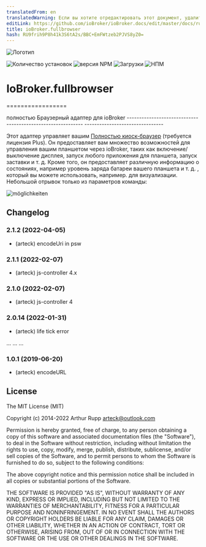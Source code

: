 ```yaml
---
translatedFrom: en
translatedWarning: Если вы хотите отредактировать этот документ, удалите поле «translationFrom», в противном случае этот документ будет снова автоматически переведен
editLink: https://github.com/ioBroker/ioBroker.docs/edit/master/docs/ru/adapterref/iobroker.fullybrowser/README.md
title: ioBroker.fullbrowser
hash: RU9frih9P8h41k3S6tA2s/BBC+EmFWtzeb2PJVS8yZ0=
---
```

![Логотип](../../../en/adapterref/iobroker.fullybrowser/admin/fully.png)

![Количество установок](http://iobroker.live/badges/fullybrowser-stable.svg)
![версия NPM](http://img.shields.io/npm/v/iobroker.fullybrowser.svg)
![Загрузки](https://img.shields.io/npm/dm/iobroker.fullybrowser.svg)
![НПМ](https://nodei.co/npm/iobroker.fullybrowser.png?downloads=true)

# IoBroker.fullbrowser
=================

полностью Браузерный адаптер для ioBroker ------------------------------------------------------------ --------------------------------

Этот адаптер управляет вашим [Полностью киоск-браузер](https://www.fully-kiosk.com) (требуется лицензия Plus). Он предоставляет вам множество возможностей для управления вашим планшетом через ioBroker, таких как включение/выключение дисплея, запуск любого приложения для планшета, запуск заставки и т. д. Кроме того, он предоставляет различную информацию о состояниях, например уровень заряда батареи вашего планшета и т. д. , который вы можете использовать, например. для визуализации.
Небольшой отрывок только из параметров команды:

![möglichkeiten](https://github.com/arteck/iobroker.fullyBrowser/blob/master/doku/auszug1.png)

<!-- Заполнитель для следующей версии (в начале строки):

https://github.com/AlCalzone/release-script#usage npm run, второстепенный выпуск -- --all 0.9.8 -> 0.10.0 npm run release patch -- --all 0.9.8 -> 0.9.9 npm запустить предрелизную бета-версию -- --all v0.2.1 -> v0.2.2-beta.0 Заполнитель для следующей версии (в начале строки):

### **ВЫПОЛНЯЕТСЯ** -->

## Changelog
### 2.1.2 (2022-04-05)
* (arteck) encodeUri in psw

### 2.1.1 (2022-02-07)
* (arteck) js-controller 4.x

### 2.1.0 (2022-02-07)
* (arteck) js-controller 4

### 2.0.14 (2022-01-31)
* (arteck) life tick error


...
...
...

### 1.0.1 (2019-06-20)
* (arteck) encodeURL

## License
The MIT License (MIT)

Copyright (c) 2014-2022 Arthur Rupp arteck@outlook.com

Permission is hereby granted, free of charge, to any person obtaining a copy
of this software and associated documentation files (the "Software"), to deal
in the Software without restriction, including without limitation the rights
to use, copy, modify, merge, publish, distribute, sublicense, and/or sell
copies of the Software, and to permit persons to whom the Software is
furnished to do so, subject to the following conditions:

The above copyright notice and this permission notice shall be included in
all copies or substantial portions of the Software.

THE SOFTWARE IS PROVIDED "AS IS", WITHOUT WARRANTY OF ANY KIND, EXPRESS OR
IMPLIED, INCLUDING BUT NOT LIMITED TO THE WARRANTIES OF MERCHANTABILITY,
FITNESS FOR A PARTICULAR PURPOSE AND NONINFRINGEMENT. IN NO EVENT SHALL THE
AUTHORS OR COPYRIGHT HOLDERS BE LIABLE FOR ANY CLAIM, DAMAGES OR OTHER
LIABILITY, WHETHER IN AN ACTION OF CONTRACT, TORT OR OTHERWISE, ARISING FROM,
OUT OF OR IN CONNECTION WITH THE SOFTWARE OR THE USE OR OTHER DEALINGS IN
THE SOFTWARE.